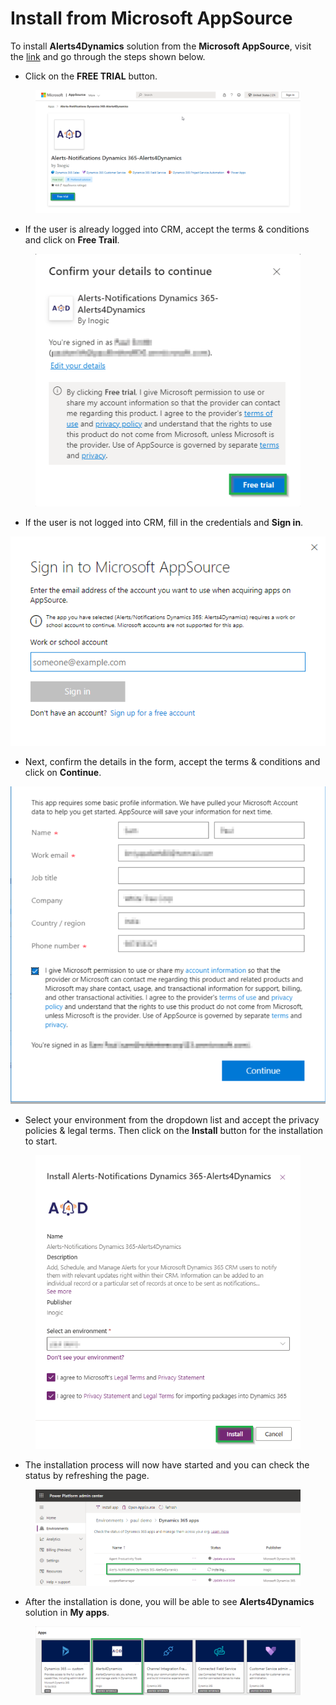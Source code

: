 # Install from Microsoft AppSource

To install **Alerts4Dynamics** solution from the **Microsoft AppSource**, visit the [link](https://appsource.microsoft.com/en-us/product/dynamics-365/inogic.alerts-4-dynamics-add-manage-schedule-notification?tab=Overview) and go through the steps shown below.&#x20;

* Click on the **FREE TRIAL** button.

<figure><img src="../../.gitbook/assets/A4d Appsource page.png" alt=""><figcaption></figcaption></figure>

* If the user is already logged into CRM, accept the terms & conditions and click on **Free Trail**.

<figure><img src="../../.gitbook/assets/If the user is already logged into CRM (1).png" alt=""><figcaption></figcaption></figure>

* If the user is not logged into CRM, fill in the credentials and **Sign in**.

![](../../.gitbook/assets/m.png)

* Next, confirm the details in the form, accept the terms & conditions and click on **Continue**.

![](<../../.gitbook/assets/SS (3).png>)

* Select your environment from the dropdown list and accept the privacy policies & legal terms. Then click on the **Install** button for the installation to start.

<figure><img src="../../.gitbook/assets/Installation start.png" alt=""><figcaption></figcaption></figure>

* The installation process will now have started and you can check the status by refreshing the page.

<figure><img src="../../.gitbook/assets/installing.png" alt=""><figcaption></figcaption></figure>

* After the installation is done, you will be able to see **Alerts4Dynamics** solution in **My apps**.

<figure><img src="../../.gitbook/assets/app is installed.png" alt=""><figcaption></figcaption></figure>
